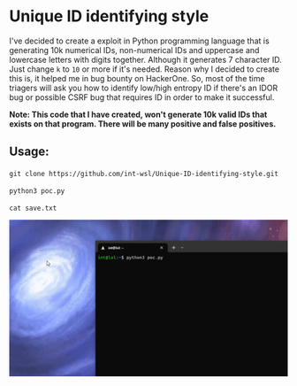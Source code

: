# Unique ID identifying style

I've decided to create a exploit in Python programming language that is generating 10k numerical IDs, non-numerical IDs and uppercase and lowercase letters with digits together. Although it generates 7 character ID. Just change `k` to `10` or more if it's needed. Reason why I decided to create this is, it helped me in bug bounty on HackerOne. So, most of the time triagers will ask you how to identify low/high entropy ID if there's an IDOR bug or possible CSRF bug that requires ID in order to make it successful. 

**Note: This code that I have created, won't generate 10k valid IDs that exists on that program. There will be many positive and false positives.**

## Usage:

`git clone https://github.com/int-wsl/Unique-ID-identifying-style.git`

`python3 poc.py`

`cat save.txt`

![](video.gif)

